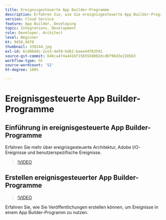 ```yaml
---
title: Ereignisgesteuerte App Builder-Programme
description: Erfahren Sie, wie Sie ereignisgesteuerte App Builder-Programme erstellen.
version: Cloud Service
feature: App Builder, Developing
topic: Integrations, Development
role: Developer, Architect
level: Beginner
kt: 9458,9479
thumbnail: 339244.jpg
exl-id: 6cd06ddc-2ce3-4e59-bd62-baee44763591
source-git-commit: 646ca4f4a441bf1565558002dcd6f96d3e228563
workflow-type: ht
source-wordcount: '52'
ht-degree: 100%

---
```


# Ereignisgesteuerte App Builder-Programme

## Einführung in ereignisgesteuerte App Builder-Programme

Erfahren Sie mehr über ereignisgesteuerte Architektur, Adobe I/O-Ereignisse und benutzerspezifische Ereignisse.

>[!VIDEO](https://video.tv.adobe.com/v/339244/?quality=12&learn=on)

## Erstellen ereignisgesteuerter App Builder-Programme

>[!VIDEO](https://video.tv.adobe.com/v/339245/?quality=12&learn=on)

Erfahren Sie, wie Sie Veröffentlichungen erstellen können, um Ereignisse in einem App Builder-Programm zu nutzen.
